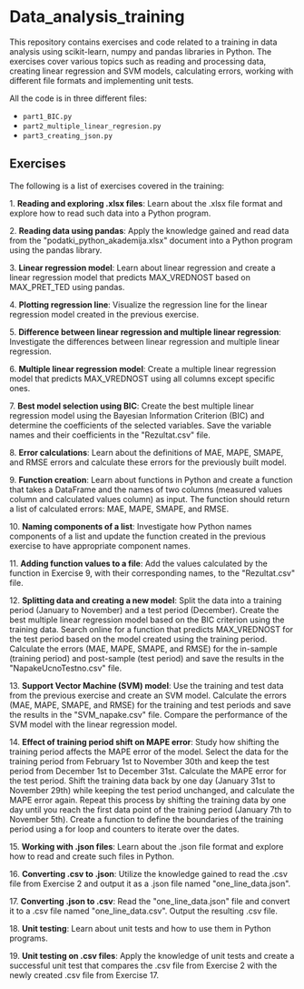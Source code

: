 # Data_analysis_training
This repository contains exercises and code related to a training in data analysis using scikit-learn, numpy and pandas libraries in Python. The exercises cover various topics such as reading and processing data, creating linear regression and SVM models, calculating errors, working with different file formats and implementing unit tests.

All the code is in three different files:
-  `part1_BIC.py`
-  `part2_multiple_linear_regresion.py`
-  `part3_creating_json.py`

## Exercises

The following is a list of exercises covered in the training:

1\. **Reading and exploring .xlsx files**: Learn about the .xlsx file format and explore how to read such data into a Python program.

2\. **Reading data using pandas**: Apply the knowledge gained and read data from the "podatki_python_akademija.xlsx" document into a Python program using the pandas library.

3\. **Linear regression model**: Learn about linear regression and create a linear regression model that predicts MAX_VREDNOST based on MAX_PRET_TED using pandas.

4\. **Plotting regression line**: Visualize the regression line for the linear regression model created in the previous exercise.

5\. **Difference between linear regression and multiple linear regression**: Investigate the differences between linear regression and multiple linear regression.

6\. **Multiple linear regression model**: Create a multiple linear regression model that predicts MAX_VREDNOST using all columns except specific ones.

7\. **Best model selection using BIC**: Create the best multiple linear regression model using the Bayesian Information Criterion (BIC) and determine the coefficients of the selected variables. Save the variable names and their coefficients in the "Rezultat.csv" file.

8\. **Error calculations**: Learn about the definitions of MAE, MAPE, SMAPE, and RMSE errors and calculate these errors for the previously built model.

9\. **Function creation**: Learn about functions in Python and create a function that takes a DataFrame and the names of two columns (measured values column and calculated values column) as input. The function should return a list of calculated errors: MAE, MAPE, SMAPE, and RMSE.

10\. **Naming components of a list**: Investigate how Python names components of a list and update the function created in the previous exercise to have appropriate component names.

11\. **Adding function values to a file**: Add the values calculated by the function in Exercise 9, with their corresponding names, to the "Rezultat.csv" file.

12\. **Splitting data and creating a new model**: Split the data into a training period (January to November) and a test period (December). Create the best multiple linear regression model based on the BIC criterion using the training data. Search online for a function that predicts MAX_VREDNOST for the test period based on the model created using the training period. Calculate the errors (MAE, MAPE, SMAPE, and RMSE) for the in-sample (training period) and post-sample (test period) and save the results in the "NapakeUcnoTestno.csv" file.

13\. **Support Vector Machine (SVM) model**: Use the training and test data from the previous exercise and create an SVM model. Calculate the errors (MAE, MAPE, SMAPE, and RMSE) for the training and test periods and save the results in the "SVM_napake.csv" file. Compare the performance of the SVM model with the linear regression model.

14\. **Effect of training period shift on MAPE error**: Study how shifting the training period affects the MAPE error of the model. Select the data for the training period from February 1st to November 30th and keep the test period from December 1st to December 31st. Calculate the MAPE error for the test period. Shift the training data back by one day (January 31st to November 29th) while keeping the test period unchanged, and calculate the MAPE error again. Repeat this process by shifting the training data by one day until you reach the first data point of the training period (January 7th to November 5th). Create a function to define the boundaries of the training period using a for loop and counters to iterate over the dates.

15\. **Working with .json files**: Learn about the .json file format and explore how to read and create such files in Python.

16\. **Converting .csv to .json**: Utilize the knowledge gained to read the .csv file from Exercise 2 and output it as a .json file named "one_line_data.json".

17\. **Converting .json to .csv**: Read the "one_line_data.json" file and convert it to a .csv file named "one_line_data.csv". Output the resulting .csv file.

18\. **Unit testing**: Learn about unit tests and how to use them in Python programs.

19\. **Unit testing on .csv files**: Apply the knowledge of unit tests and create a successful unit test that compares the .csv file from Exercise 2 with the newly created .csv file from Exercise 17.
